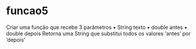 # funcao5
Criar uma função que recebe 3 parâmetros  ▪ String texto  ▪ double antes  ▪ double depois  Retorna uma String que substitui todos os valores ‘antes’ por ‘depois’
